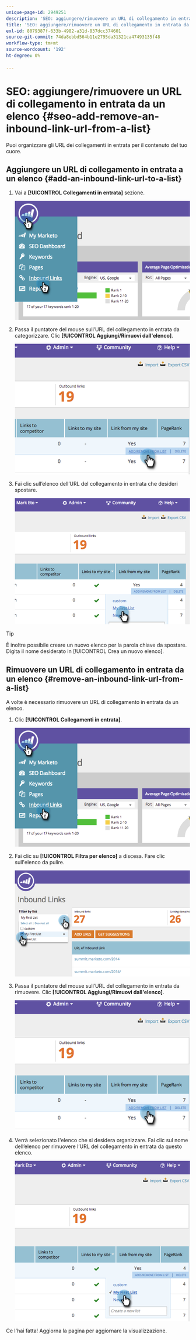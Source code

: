 ```yaml
---
unique-page-id: 2949251
description: 'SEO: aggiungere/rimuovere un URL di collegamento in entrata da un elenco - Documentazione di Marketo - Documentazione del prodotto'
title: 'SEO: aggiungere/rimuovere un URL di collegamento in entrata da un elenco'
exl-id: 8079387f-633b-4982-a31d-837dcc374601
source-git-commit: 74da8ebbd564b11e2795da31321ca47493135f48
workflow-type: tm+mt
source-wordcount: '192'
ht-degree: 0%

---
```


# SEO: aggiungere/rimuovere un URL di collegamento in entrata da un elenco {#seo-add-remove-an-inbound-link-url-from-a-list}

Puoi organizzare gli URL dei collegamenti in entrata per il contenuto del tuo cuore.

## Aggiungere un URL di collegamento in entrata a un elenco {#add-an-inbound-link-url-to-a-list}

1. Vai a **[!UICONTROL Collegamenti in entrata]** sezione.

   ![](assets/image2014-11-20-18-3a27-3a27.png)

1. Passa il puntatore del mouse sull’URL del collegamento in entrata da categorizzare. Clic **[!UICONTROL Aggiungi/Rimuovi dall&#39;elenco]**.

   ![](assets/image2014-11-20-18-3a27-3a40.png)

1. Fai clic sull’elenco dell’URL del collegamento in entrata che desideri spostare.

   ![](assets/image2014-11-20-18-3a28-3a18.png)

>[!TIP]
>
>È inoltre possibile creare un nuovo elenco per la parola chiave da spostare. Digita il nome desiderato in [!UICONTROL Crea un nuovo elenco].

## Rimuovere un URL di collegamento in entrata da un elenco {#remove-an-inbound-link-url-from-a-list}

A volte è necessario rimuovere un URL di collegamento in entrata da un elenco.

1. Clic **[!UICONTROL Collegamenti in entrata]**.

   ![](assets/image2014-11-20-18-3a28-3a41.png)

1. Fai clic su **[!UICONTROL Filtra per elenco]** a discesa. Fare clic sull&#39;elenco da pulire.

   ![](assets/image2014-11-20-18-3a28-3a57.png)

1. Passa il puntatore del mouse sull’URL del collegamento in entrata da rimuovere. Clic **[!UICONTROL Aggiungi/Rimuovi dall&#39;elenco]**.

   ![](assets/image2014-11-20-18-3a29-3a56.png)

1. Verrà selezionato l&#39;elenco che si desidera organizzare. Fai clic sul nome dell’elenco per rimuovere l’URL del collegamento in entrata da questo elenco.

   ![](assets/image2014-11-20-18-3a30-3a10.png)

Ce l&#39;hai fatta! Aggiorna la pagina per aggiornare la visualizzazione.
